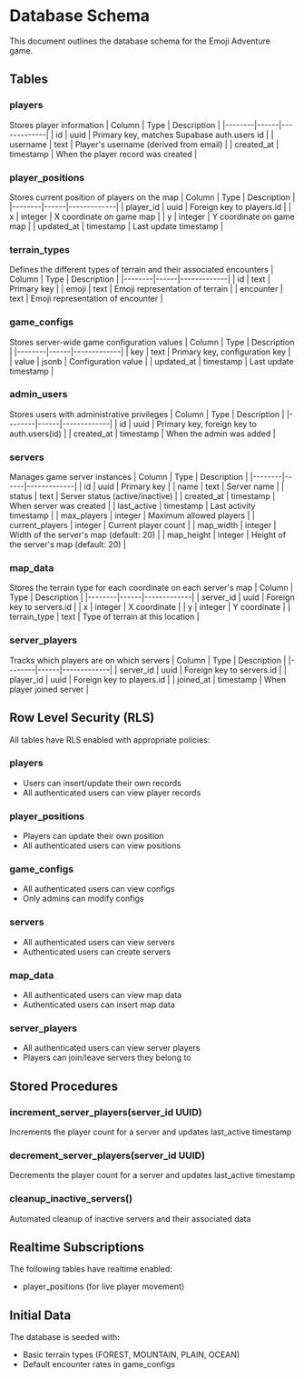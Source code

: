 # Database Schema

This document outlines the database schema for the Emoji Adventure game.

## Tables

### players

Stores player information
| Column | Type | Description |
|--------|------|-------------|
| id | uuid | Primary key, matches Supabase auth.users id |
| username | text | Player's username (derived from email) |
| created_at | timestamp | When the player record was created |

### player_positions

Stores current position of players on the map
| Column | Type | Description |
|--------|------|-------------|
| player_id | uuid | Foreign key to players.id |
| x | integer | X coordinate on game map |
| y | integer | Y coordinate on game map |
| updated_at | timestamp | Last update timestamp |

### terrain_types

Defines the different types of terrain and their associated encounters
| Column | Type | Description |
|--------|------|-------------|
| id | text | Primary key |
| emoji | text | Emoji representation of terrain |
| encounter | text | Emoji representation of encounter |

### game_configs

Stores server-wide game configuration values
| Column | Type | Description |
|--------|------|-------------|
| key | text | Primary key, configuration key |
| value | jsonb | Configuration value |
| updated_at | timestamp | Last update timestamp |

### admin_users

Stores users with administrative privileges
| Column | Type | Description |
|--------|------|-------------|
| id | uuid | Primary key, foreign key to auth.users(id) |
| created_at | timestamp | When the admin was added |

### servers

Manages game server instances
| Column | Type | Description |
|--------|------|-------------|
| id | uuid | Primary key |
| name | text | Server name |
| status | text | Server status (active/inactive) |
| created_at | timestamp | When server was created |
| last_active | timestamp | Last activity timestamp |
| max_players | integer | Maximum allowed players |
| current_players | integer | Current player count |
| map_width | integer | Width of the server's map (default: 20) |
| map_height | integer | Height of the server's map (default: 20) |

### map_data

Stores the terrain type for each coordinate on each server's map
| Column | Type | Description |
|--------|------|-------------|
| server_id | uuid | Foreign key to servers.id |
| x | integer | X coordinate |
| y | integer | Y coordinate |
| terrain_type | text | Type of terrain at this location |

### server_players

Tracks which players are on which servers
| Column | Type | Description |
|--------|------|-------------|
| server_id | uuid | Foreign key to servers.id |
| player_id | uuid | Foreign key to players.id |
| joined_at | timestamp | When player joined server |

## Row Level Security (RLS)

All tables have RLS enabled with appropriate policies:

### players

- Users can insert/update their own records
- All authenticated users can view player records

### player_positions

- Players can update their own position
- All authenticated users can view positions

### game_configs

- All authenticated users can view configs
- Only admins can modify configs

### servers

- All authenticated users can view servers
- Authenticated users can create servers

### map_data

- All authenticated users can view map data
- Authenticated users can insert map data

### server_players

- All authenticated users can view server players
- Players can join/leave servers they belong to

## Stored Procedures

### increment_server_players(server_id UUID)

Increments the player count for a server and updates last_active timestamp

### decrement_server_players(server_id UUID)

Decrements the player count for a server and updates last_active timestamp

### cleanup_inactive_servers()

Automated cleanup of inactive servers and their associated data

## Realtime Subscriptions

The following tables have realtime enabled:

- player_positions (for live player movement)

## Initial Data

The database is seeded with:

- Basic terrain types (FOREST, MOUNTAIN, PLAIN, OCEAN)
- Default encounter rates in game_configs
